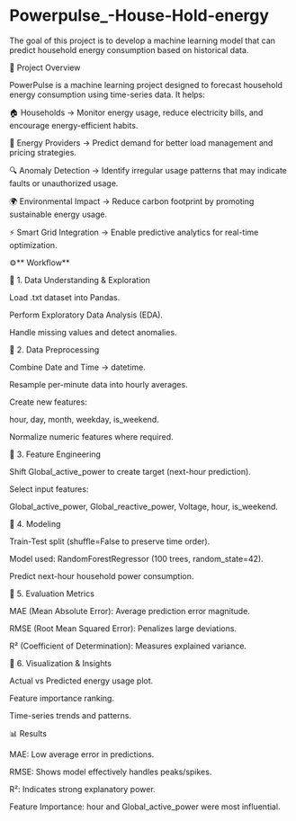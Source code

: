 # Powerpulse_-House-Hold-energy
The goal of this project is to develop a machine learning model that can predict household energy consumption based on historical data. 

📌 Project Overview

PowerPulse is a machine learning project designed to forecast household energy consumption using time-series data. It helps:

🏠 Households → Monitor energy usage, reduce electricity bills, and encourage energy-efficient habits.

🔌 Energy Providers → Predict demand for better load management and pricing strategies.

🔍 Anomaly Detection → Identify irregular usage patterns that may indicate faults or unauthorized usage.

🌍 Environmental Impact → Reduce carbon footprint by promoting sustainable energy usage.

⚡ Smart Grid Integration → Enable predictive analytics for real-time optimization.

⚙️** Workflow**

🔹 1. Data Understanding & Exploration

Load .txt dataset into Pandas.

Perform Exploratory Data Analysis (EDA).

Handle missing values and detect anomalies.

🔹 2. Data Preprocessing

Combine Date and Time → datetime.

Resample per-minute data into hourly averages.

Create new features:

hour, day, month, weekday, is_weekend.

Normalize numeric features where required.

🔹 3. Feature Engineering

Shift Global_active_power to create target (next-hour prediction).

Select input features:

Global_active_power, Global_reactive_power, Voltage, hour, is_weekend.

🔹 4. Modeling

Train-Test split (shuffle=False to preserve time order).

Model used: RandomForestRegressor (100 trees, random_state=42).

Predict next-hour household power consumption.

🔹 5. Evaluation Metrics

MAE (Mean Absolute Error): Average prediction error magnitude.

RMSE (Root Mean Squared Error): Penalizes large deviations.

R² (Coefficient of Determination): Measures explained variance.

🔹 6. Visualization & Insights

Actual vs Predicted energy usage plot.

Feature importance ranking.

Time-series trends and patterns.

📊 Results

MAE: Low average error in predictions.

RMSE: Shows model effectively handles peaks/spikes.

R²: Indicates strong explanatory power.

Feature Importance: hour and Global_active_power were most influential.

